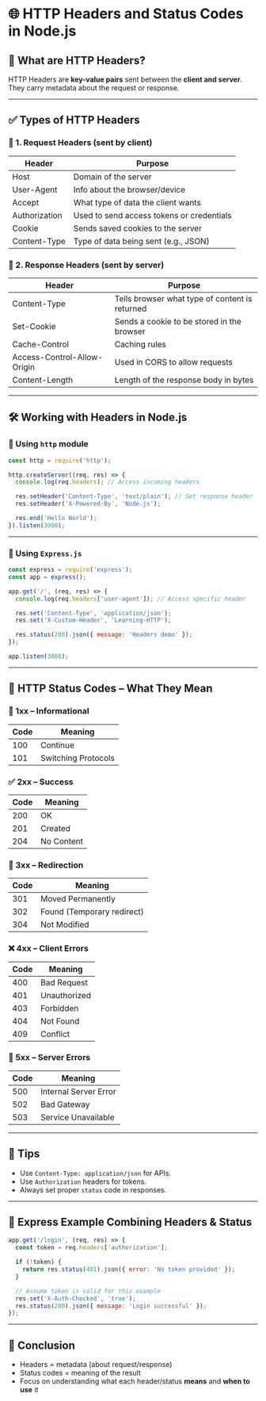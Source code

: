 
# 🌐 HTTP Headers and Status Codes in Node.js

## 📌 What are HTTP Headers?

HTTP Headers are **key-value pairs** sent between the **client and server**.  
They carry metadata about the request or response.

---

## ✅ Types of HTTP Headers

### 🔹 1. Request Headers (sent by client)
| Header           | Purpose                                 |
|------------------|------------------------------------------|
| Host             | Domain of the server                     |
| User-Agent       | Info about the browser/device            |
| Accept           | What type of data the client wants       |
| Authorization    | Used to send access tokens or credentials |
| Cookie           | Sends saved cookies to the server        |
| Content-Type     | Type of data being sent (e.g., JSON)     |

### 🔹 2. Response Headers (sent by server)
| Header           | Purpose                                     |
|------------------|----------------------------------------------|
| Content-Type     | Tells browser what type of content is returned |
| Set-Cookie       | Sends a cookie to be stored in the browser   |
| Cache-Control    | Caching rules                                |
| Access-Control-Allow-Origin | Used in CORS to allow requests    |
| Content-Length   | Length of the response body in bytes         |

---

## 🛠️ Working with Headers in Node.js

### 🔸 Using `http` module
```js
const http = require('http');

http.createServer((req, res) => {
  console.log(req.headers); // Access incoming headers

  res.setHeader('Content-Type', 'text/plain'); // Set response header
  res.setHeader('X-Powered-By', 'Node.js');

  res.end('Hello World');
}).listen(3000);
```

---

### 🔸 Using `Express.js`
```js
const express = require('express');
const app = express();

app.get('/', (req, res) => {
  console.log(req.headers['user-agent']); // Access specific header

  res.set('Content-Type', 'application/json');
  res.set('X-Custom-Header', 'Learning-HTTP');

  res.status(200).json({ message: 'Headers demo' });
});

app.listen(3000);
```

---

## 🚦 HTTP Status Codes – What They Mean

### 🔹 1xx – Informational
| Code | Meaning               |
|------|------------------------|
| 100  | Continue              |
| 101  | Switching Protocols   |

### ✅ 2xx – Success
| Code | Meaning                  |
|------|--------------------------|
| 200  | OK                       |
| 201  | Created                  |
| 204  | No Content               |

### 🔁 3xx – Redirection
| Code | Meaning                  |
|------|--------------------------|
| 301  | Moved Permanently        |
| 302  | Found (Temporary redirect) |
| 304  | Not Modified             |

### ❌ 4xx – Client Errors
| Code | Meaning                  |
|------|--------------------------|
| 400  | Bad Request              |
| 401  | Unauthorized             |
| 403  | Forbidden                |
| 404  | Not Found                |
| 409  | Conflict                 |

### 🛑 5xx – Server Errors
| Code | Meaning                  |
|------|--------------------------|
| 500  | Internal Server Error    |
| 502  | Bad Gateway              |
| 503  | Service Unavailable      |

---

## 🧠 Tips

- Use `Content-Type: application/json` for APIs.
- Use `Authorization` headers for tokens.
- Always set proper `status` code in responses.

---

## 🧪 Express Example Combining Headers & Status
```js
app.get('/login', (req, res) => {
  const token = req.headers['authorization'];

  if (!token) {
    return res.status(401).json({ error: 'No token provided' });
  }

  // Assume token is valid for this example
  res.set('X-Auth-Checked', 'true');
  res.status(200).json({ message: 'Login successful' });
});
```

---

## 📌 Conclusion

- Headers = metadata (about request/response)
- Status codes = meaning of the result
- Focus on understanding what each header/status **means** and **when to use** it
